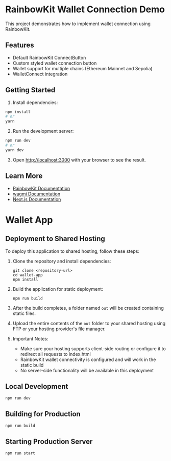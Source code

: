 # RainbowKit Wallet Connection Demo

This project demonstrates how to implement wallet connection using RainbowKit.

## Features

- Default RainbowKit ConnectButton
- Custom styled wallet connection button
- Wallet support for multiple chains (Ethereum Mainnet and Sepolia)
- WalletConnect integration

## Getting Started

1. Install dependencies:

```bash
npm install
# or
yarn
```

2. Run the development server:

```bash
npm run dev
# or
yarn dev
```

3. Open [http://localhost:3000](http://localhost:3000) with your browser to see the result.

## Learn More

- [RainbowKit Documentation](https://rainbowkit.com/docs/introduction)
- [wagmi Documentation](https://wagmi.sh/react/getting-started)
- [Next.js Documentation](https://nextjs.org/docs)

# Wallet App

## Deployment to Shared Hosting

To deploy this application to shared hosting, follow these steps:

1. Clone the repository and install dependencies:
   ```
   git clone <repository-url>
   cd wallet-app
   npm install
   ```

2. Build the application for static deployment:
   ```
   npm run build
   ```

3. After the build completes, a folder named `out` will be created containing static files.

4. Upload the entire contents of the `out` folder to your shared hosting using FTP or your hosting provider's file manager.

5. Important Notes:
   - Make sure your hosting supports client-side routing or configure it to redirect all requests to index.html
   - RainbowKit wallet connectivity is configured and will work in the static build
   - No server-side functionality will be available in this deployment

## Local Development

```
npm run dev
```

## Building for Production

```
npm run build
```

## Starting Production Server

```
npm run start
``` 